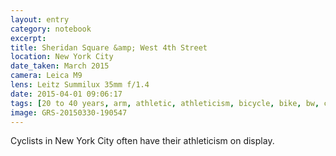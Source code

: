 ```yaml
--- 
layout: entry
category: notebook
excerpt:
title: Sheridan Square &amp; West 4th Street
location: New York City
date_taken: March 2015
camera: Leica M9
lens: Leitz Summilux 35mm f/1.4
date: 2015-04-01 09:06:17
tags: [20 to 40 years, arm, athletic, athleticism, bicycle, bike, bw, cyclist, delivery, helmet, lean, legend, man, road, street, wheel]
image: GRS-20150330-190547
---
```

Cyclists in New York City often have their athleticism on display.